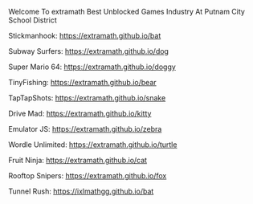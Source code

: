 Welcome To extramath Best Unblocked Games Industry At Putnam City School District

Stickmanhook: https://extramath.github.io/bat

Subway Surfers: https://extramath.github.io/dog

Super Mario 64: https://extramath.github.io/doggy

TinyFishing: https://extramath.github.io/bear

TapTapShots: https://extramath.github.io/snake

Drive Mad: https://extramath.github.io/kitty

Emulator JS: https://extramath.github.io/zebra

Wordle Unlimited: https://extramath.github.io/turtle

Fruit Ninja: https://extramath.github.io/cat

Rooftop Snipers: https://extramath.github.io/fox

Tunnel Rush: https://ixlmathgg.github.io/bat

